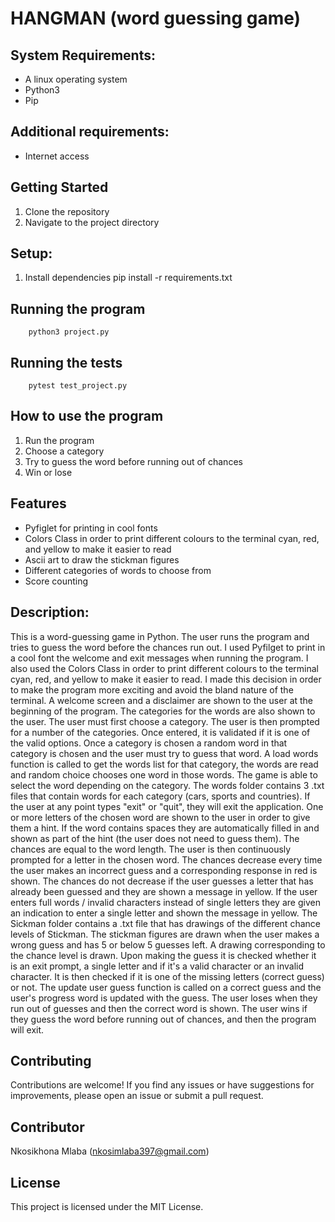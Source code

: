 # HANGMAN (word guessing game)


## System Requirements:
- A linux operating system
- Python3
- Pip


## Additional requirements:
- Internet access

## Getting Started
1. Clone the repository
2. Navigate to the project directory

## Setup:
1. Install dependencies
        pip install -r requirements.txt

## Running the program
        python3 project.py

## Running the tests
        pytest test_project.py


## How to use the program
1. Run the program
2. Choose a category
3. Try to guess the word before running out of chances
4. Win or lose

## Features

- Pyfiglet for printing in cool fonts
- Colors Class in order to print different colours to the terminal cyan, red, and yellow to make it easier to read
- Ascii art to draw the stickman figures
- Different categories of words to choose from
- Score counting

## Description:
This is a word-guessing game in Python. The user runs the program and tries to guess the word before the chances run out. I used Pyfilget to print in a cool font the welcome and exit messages when running the program. I also used the Colors Class in order to print different colours to the terminal cyan, red, and yellow to make it easier to read. I made this decision in order to make the program more exciting and avoid the bland nature of the terminal. A welcome screen and a disclaimer are shown to the user at the beginning of the program. The categories for the words are also shown to the user. The user must first choose a category. The user is then prompted for a number of the categories. Once entered, it is validated if it is one of the valid options. Once a category is chosen a random word in that category is chosen and the user must try to guess that word. A load words function is called to get the words list for that category, the words are read and random choice chooses one word in those words. The game is able to select the word depending on the category. The words folder contains 3 .txt files that contain words for each category (cars, sports and countries). If the user at any point types "exit" or "quit", they will exit the application. One or more letters of the chosen word are shown to the user in order to give them a hint. If the word contains spaces they are automatically filled in and shown as part of the hint (the user does not need to guess them). The chances are equal to the word length. The user is then continuously prompted for a letter in the chosen word. The chances decrease every time the user makes an incorrect guess and a corresponding response in red is shown. The chances do not decrease if the user guesses a letter that has already been guessed and they are shown a message in yellow. If the user enters full words / invalid characters instead of single letters they are given an indication to enter a single letter and shown the message in yellow. The Sickman folder contains a .txt file that has drawings of the different chance levels of Stickman. The stickman figures are drawn when the user makes a wrong guess and has 5 or below 5 guesses left. A drawing corresponding to the chance level is drawn. Upon making the guess it is checked whether it is an exit prompt, a single letter and if it's a valid character or an invalid character. It is then checked if it is one of the missing letters (correct guess) or not. The update user guess function is called on a correct guess and the user's progress word is updated with the guess. The user loses when they run out of guesses and then the correct word is shown. The user wins if they guess the word before running out of chances, and then the program will exit.

## Contributing

Contributions are welcome! If you find any issues or have suggestions for improvements, please open an issue or submit a pull request.

## Contributor

Nkosikhona Mlaba (nkosimlaba397@gmail.com)

## License

This project is licensed under the MIT License.